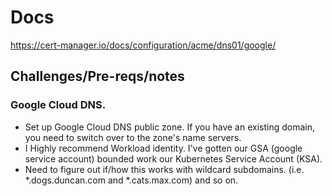 # Docs
https://cert-manager.io/docs/configuration/acme/dns01/google/

## Challenges/Pre-reqs/notes

### Google Cloud DNS.
* Set up Google Cloud DNS public zone.  If you have an existing domain, you need to switch over to the zone's name servers.
* I Highly recommend Workload identity.  I've gotten our GSA (google service account) bounded work our Kubernetes Service Account (KSA).
* Need to figure out if/how this works with wildcard subdomains.  (i.e. *.dogs.duncan.com and *.cats.max.com) and so on.


